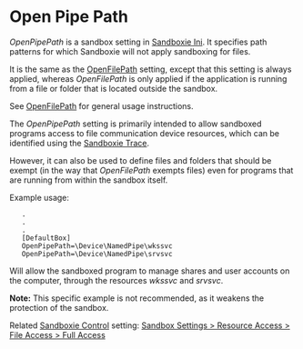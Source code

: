 # Open Pipe Path

_OpenPipePath_ is a sandbox setting in [Sandboxie Ini](SandboxieIni.md). It specifies path patterns for which Sandboxie will not apply sandboxing for files.

It is the same as the [OpenFilePath](OpenFilePath.md) setting, except that this setting is always applied, whereas _OpenFilePath_ is only applied if the application is running from a file or folder that is located outside the sandbox.

See [OpenFilePath](OpenFilePath.md) for general usage instructions.

The _OpenPipePath_ setting is primarily intended to allow sandboxed programs access to file communication device resources, which can be identified using the [Sandboxie Trace](SandboxieTrace.md).

However, it can also be used to define files and folders that should be exempt (in the way that _OpenFilePath_ exempts files) even for programs that are running from within the sandbox itself.

Example usage:
```
   .
   .
   .
   [DefaultBox]
   OpenPipePath=\Device\NamedPipe\wkssvc
   OpenPipePath=\Device\NamedPipe\srvsvc
```

Will allow the sandboxed program to manage shares and user accounts on the computer, through the resources _wkssvc_ and _srvsvc_.

**Note:** This specific example is not recommended, as it weakens the protection of the sandbox.

Related [Sandboxie Control](SP_SBControl.md) setting: [Sandbox Settings > Resource Access > File Access > Full Access](ResourceAccessSettings.md#file-access--full-access)

